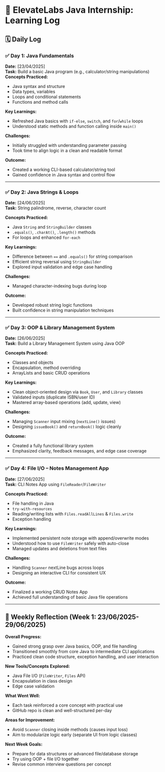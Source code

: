 # 📘 ElevateLabs Java Internship: Learning Log

## 🗓️ Daily Log

### ✅ Day 1: Java Fundamentals
**Date:** [23/04/2025]  
**Task:** Build a basic Java program (e.g., calculator/string manipulations)  
**Concepts Practiced:**
- Java syntax and structure
- Data types, variables
- Loops and conditional statements
- Functions and method calls

**Key Learnings:**
- Refreshed Java basics with `if-else`, `switch`, and `for`/`while` loops
- Understood static methods and function calling inside `main()`

**Challenges:**
- Initially struggled with understanding parameter passing
- Took time to align logic in a clean and readable format

**Outcome:**
- Created a working CLI-based calculator/string tool
- Gained confidence in Java syntax and control flow

---

### ✅ Day 2: Java Strings & Loops
**Date:** [24/06/2025]  
**Task:** String palindrome, reverse, character count

**Concepts Practiced:**
- Java `String` and `StringBuilder` classes
- `.equals()`, `.charAt()`, `.length()` methods
- For loops and enhanced `for-each`

**Key Learnings:**
- Difference between `==` and `.equals()` for string comparison
- Efficient string reversal using `StringBuilder`
- Explored input validation and edge case handling

**Challenges:**
- Managed character-indexing bugs during loop

**Outcome:**
- Developed robust string logic functions
- Built confidence in string manipulation techniques

---

### ✅ Day 3: OOP & Library Management System
**Date:** [26/06/2025]  
**Task:** Build a Library Management System using Java OOP

**Concepts Practiced:**
- Classes and objects
- Encapsulation, method overriding
- ArrayLists and basic CRUD operations

**Key Learnings:**
- Clean object-oriented design via `Book`, `User`, and `Library` classes
- Validated inputs (duplicate ISBN/user ID)
- Mastered array-based operations (add, update, view)

**Challenges:**
- Managing `Scanner` input mixing (`nextLine()` issues)
- Designing `issueBook()` and `returnBook()` logic cleanly

**Outcome:**
- Created a fully functional library system
- Emphasized clarity, feedback messages, and edge case coverage

---

### ✅ Day 4: File I/O – Notes Management App
**Date:** [27/06/2025]  
**Task:** CLI Notes App using `FileReader`/`FileWriter`

**Concepts Practiced:**
- File handling in Java
- `try-with-resources`
- Reading/writing lists with `Files.readAllLines` & `Files.write`
- Exception handling

**Key Learnings:**
- Implemented persistent note storage with append/overwrite modes
- Understood how to use `FileWriter` safely with auto-close
- Managed updates and deletions from text files

**Challenges:**
- Handling `Scanner` nextLine bugs across loops
- Designing an interactive CLI for consistent UX

**Outcome:**
- Finalized a working CRUD Notes App
- Achieved full understanding of basic Java file operations

---

## 📅 Weekly Reflection (Week 1: 23/06/2025-29/06/2025)

**Overall Progress:**
- Gained strong grasp over Java basics, OOP, and file handling
- Transitioned smoothly from core Java to intermediate CLI applications
- Practiced clean code structure, exception handling, and user interaction

**New Tools/Concepts Explored:**
- Java File I/O (`FileWriter`, `Files` API)
- Encapsulation in class design
- Edge case validation

**What Went Well:**
- Each task reinforced a core concept with practical use
- GitHub repo is clean and well-structured per-day

**Areas for Improvement:**
- Avoid `Scanner` closing inside methods (causes input loss)
- Aim to modularize logic early (separate UI from logic classes)

**Next Week Goals:**
- Prepare for data structures or advanced file/database storage
- Try using OOP + file I/O together 
- Revise common interview questions per concept

